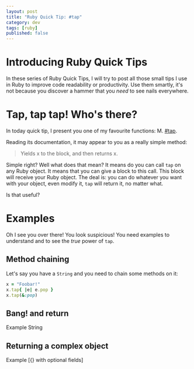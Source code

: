 ```yaml
---
layout: post
title: "Ruby Quick Tip: #tap"
category: dev
tags: [ruby]
published: false
---
```


# Introducing Ruby Quick Tips

In these series of Ruby Quick Tips, I will try to post all those small tips I use in Ruby to improve code readability or productivity. Use them smartly, it's not because you discover a hammer that you *need* to see nails everywhere.

# Tap, tap tap! Who's there?

In today quick tip, I present you one of my favourite functions: M. [#tap](http://ruby-doc.org/core-2.1.1/Object.html#method-i-tap).

Reading its documentation, it may appear to you as a really simple method:

> Yields x to the block, and then returns x.

Simple right? Well what does that mean? It means do you can call `tap` on any Ruby object. It means that you can give a block to this call. This block will receive your Ruby object. The deal is: you can do whatever you want with your object, even modify it, `tap` will return it, no matter what.

Is that useful?

# Examples

Oh I see you over there! You look suspicious! You need examples to understand and to see the *true* power of `tap`.

## Method chaining
Let's say you have a `String` and you need to chain some methods on it:

```ruby
x = "Foobar!"
x.tap{ |e| e.pop }
x.tap(&:pop)
```

## Bang! and return
Example String
## Returning a complex object
Example [{} with optional fields]
